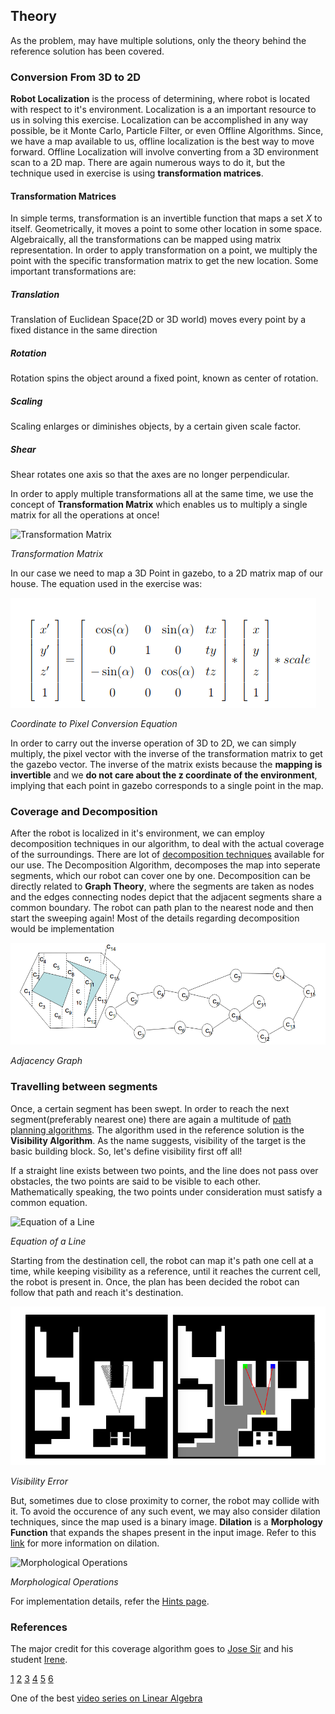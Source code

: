 ## Theory
As the problem, may have multiple solutions, only the theory behind the reference solution has been covered. 

### Conversion From 3D to 2D
**Robot Localization** is the process of determining, where robot is located with respect to it's environment. Localization is a an important resource to us in solving this exercise. Localization can be accomplished in any way possible, be it Monte Carlo, Particle Filter, or even Offline Algorithms. Since, we have a map available to us, offline localization is the best way to move forward. Offline Localization will involve converting from a 3D environment scan to a 2D map. There are again numerous ways to do it, but the technique used in exercise is using **transformation matrices**.

#### Transformation Matrices
In simple terms, transformation is an invertible function that maps a set _X_ to itself. Geometrically, it moves a point to some other location in some space. Algebraically, all the transformations can be mapped using matrix representation. In order to apply transformation on a point, we multiply the point with the specific transformation matrix to get the new location. Some important transformations are:

##### Translation
Translation of Euclidean Space(2D or 3D world) moves every point by a fixed distance in the same direction

##### Rotation
Rotation spins the object around a fixed point, known as center of rotation.

##### Scaling
Scaling enlarges or diminishes objects, by a certain given scale factor.

##### Shear
Shear rotates one axis so that the axes are no longer perpendicular.

In order to apply multiple transformations all at the same time, we use the concept of **Transformation Matrix** which enables us to multiply a single matrix for all the operations at once!

![Transformation Matrix](https://encrypted-tbn0.gstatic.com/images?q=tbn%3AANd9GcRj8-LHyAz5s62zEx9fnQg_KLZX08E_rbdfHQ52kQZwh3BvPqMl)

*Transformation Matrix*

In our case we need to map a 3D Point in gazebo, to a 2D matrix map of our house. The equation used in the exercise was:

![Coordinate to Pixel](./assets/coord2pix.png)

*Coordinate to Pixel Conversion Equation*

In order to carry out the inverse operation of 3D to 2D, we can simply multiply, the pixel vector with the inverse of the transformation matrix to get the gazebo vector. The inverse of the matrix exists because the **mapping is invertible** and we **do not care about the z coordinate of the environment**, implying that each point in gazebo corresponds to a single point in the map.

### Coverage and Decomposition
After the robot is localized in it's environment, we can employ decomposition techniques in our algorithm, to deal with the actual coverage of the surroundings. There are lot of [decomposition techniques](https://www.cs.cmu.edu/~motionplanning/lecture/Chap6-CellDecomp_howie.pdf) available for our use. The Decomposition Algorithm, decomposes the map into seperate segments, which our robot can cover one by one. Decomposition can be directly related to **Graph Theory**, where the segments are taken as nodes and the edges connecting nodes depict that the adjacent segments share a common boundary. The robot can path plan to the nearest node and then start the sweeping again! Most of the details regarding decomposition would be implementation

![Decomposition and Graph Theory](./assets/adj_graph.png)

*Adjacency Graph*

### Travelling between segments
Once, a certain segment has been swept. In order to reach the next segment(preferably nearest one) there are again a multitude of [path planning algorithms](http://correll.cs.colorado.edu/?p=965). The algorithm used in the reference solution is the **Visibility Algorithm**. As the name suggests, visibility of the target is the basic building block. So, let's define visibility first off all!

If a straight line exists between two points, and the line does not pass over obstacles, the two points are said to be visible to each other. Mathematically speaking, the two points under consideration must satisfy a common equation.

![Equation of a Line](https://encrypted-tbn0.gstatic.com/images?q=tbn%3AANd9GcRmpTMXyRw9cDm_0BWW6FTuBdXrBnozMP2uLGrwOQBev5hRwPK9) 

*Equation of a Line*

Starting from the destination cell, the robot can map it's path one cell at a time, while keeping visibility as a reference, until it reaches the current cell, the robot is present in. Once, the plan has been decided the robot can follow that path and reach it's destination.

![Error of Obstacles](./assets/error.png)

*Visibility Error*

But, sometimes due to close proximity to corner, the robot may collide with it. To avoid the occurence of any such event, we may also consider dilation techniques, since the map used is a binary image. **Dilation** is a **Morphology Function** that expands the shapes present in the input image. Refer to this [link](https://homepages.inf.ed.ac.uk/rbf/HIPR2/dilate.htm) for more information on dilation.

![Morphological Operations](https://encrypted-tbn0.gstatic.com/images?q=tbn%3AANd9GcTzn6m8Kkpb9OUy-mv70GpKRmsd3hySZBJZH8n5y-OLO4jBq9mW)

*Morphological Operations*

For implementation details, refer the [Hints page](HINTS.md).

### References
The major credit for this coverage algorithm goes to [Jose Sir](https://github.com/jmplaza) and his student [Irene](https://github.com/ilope236).

[1](https://onlinelibrary.wiley.com/doi/full/10.1002/047134608X.W8318)
[2](https://en.wikipedia.org/wiki/Transformation_(function))
[3](https://www.cs.cmu.edu/~motionplanning/lecture/Chap6-CellDecomp_howie.pdf)
[4](http://correll.cs.colorado.edu/?p=965)
[5](https://homepages.inf.ed.ac.uk/rbf/HIPR2/dilate.htm)
[6](https://gsyc.urjc.es/jmplaza/students/tfg-Robotics_Academy-irene_lope-2018.pdf)

One of the best [video series on Linear Algebra](https://www.youtube.com/playlist?list=PLZHQObOWTQDPD3MizzM2xVFitgF8hE_ab)




